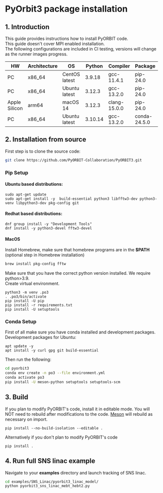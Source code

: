 # PyOrbit3 package installation

## 1. Introduction
This guide provides instructions how to install PyORBIT code. <br>
This guide doesn't cover MPI enabled installation. <br>
The following configurations are included in CI testing, versions will change as the runner images progress.

| HW            | Architecture | OS            | Python  | Compiler     | Package      |
|---------------|--------------|---------------|---------|--------------|--------------|
| PC            | x86_64       | CentOS latest | 3.9.18  | gcc-11.4.1   | pip-24.0     |
| PC            | x86_64       | Ubuntu latest | 3.12.3  | gcc-13.2.0   | pip-24.0     |
| Apple Silicon | arm64        | macOS 14      | 3.12.3  | clang-15.0.0 | pip-24.0     |
| PC            | x86_64       | Ubuntu latest | 3.10.14 | gcc-13.2.0   | conda-24.5.0 |



## 2. Installation from source

First step is to clone the source code:

```bash
git clone https://github.com/PyORBIT-Collaboration/PyORBIT3.git
```

### Pip Setup

#### Ubuntu based distributions:
```
sudo apt-get update
sudo apt-get install -y  build-essential python3 libfftw3-dev python3-venv libpython3-dev pkg-config git
```

#### Redhat based distributions:
```
dnf group install -y "Development Tools"
dnf install -y python3-devel fftw3-devel
```

#### MacOS
Install Homebrew, make sure that  homebrew programs are in the **$PATH** (optional step in Homebrew installation)
```bash
brew install pkg-config fftw
```

Make sure that you have the correct python version installed. We require python>3.9. <br>
Create virtual environment.
```
python3 -m venv .po3
. .po3/bin/activate
pip install -U pip
pip install -r requirements.txt
pip install -U setuptools
```

### Conda Setup

First of all make sure you have conda installed and development packages.<br>
Development packages for Ubuntu:
```
apt update -y
apt install -y curl gpg git build-essential
```

Then run the following:

```bash
cd pyorbit3
conda env create -n po3 --file environment.yml
conda activate po3
pip install -U meson-python setuptools setuptools-scm
```


## 3. Build

If you plan to modify PyORBIT's code, install it in editable mode. 
You will NOT need to rebuild after modifications to the code. [Meson](MesonBuild.md) will rebuild as necessary on import.
```
pip install --no-build-isolation --editable .
```

Alternatively if you don't plan to modify PyORBIT's code
```
pip install .
```


## 4. Run full SNS linac example

Navigate to your **examples** directory and launch tracking of SNS linac.

```bash
cd examples/SNS_Linac/pyorbit3_linac_model/
python pyorbit3_sns_linac_mebt_hebt2.py
```



